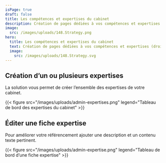 ```yaml
---
isPage: true
draft: false
title: Les compétences et expertises du cabinet
description: Création de pages dédiées à vos compétences et expertises (droit pénal, du travail, de la famille…).
image:
  src: /images/uploads/148.Strategy.png
hero:
  title: Les compétences et expertises du cabinet
  text: Création de pages dédiées à vos compétences et expertises (droit pénal, du travail, de la famille…).
  image:
    src: /images/uploads/148.Strategy.svg
---
```


## Création d’un ou plusieurs expertises

La solution vous permet de créer l’ensemble des expertises de votre cabinet.

{{< figure src="/images/uploads/admin-expertises.png" legend="Tableau de bord des expertises du cabinet" >}}

## Éditer une fiche expertise

Pour améliorer votre référencement ajouter une description et un contenu texte pertinent.

{{< figure src="/images/uploads/admin-expertise.png" legend="Tableau de bord d’une fiche expertise" >}}
